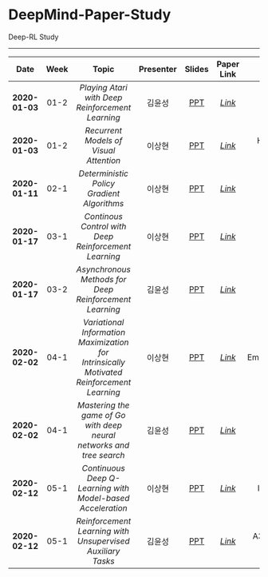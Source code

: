 # DeepMind-Paper-Study
Deep-RL Study
* * *

|  <center>Date</center> | <center>Week</center> | <center>Topic</center> |<center>Presenter</center> |<center>Slides</center> |<center>Paper Link</center>|<center>Keyward</center>|
|:--------|:--------:|:--------:|:--------:|:--------:|:--------:|:--------:|
|**<center>2020-01-03</center>** | <center>01-2 </center> | *<center>Playing Atari with Deep Reinforcement Learning</center>* |<center>김윤성</center>|[PPT](https://github.com/niceDuckgu/DeepMind-Paper-Study/blob/master/PPT/Week%2001_2%20Playing%20Atari%20with%20Deep%20Reinforcement%20Learning.pptx) |*[Link](https://arxiv.org/pdf/1312.5602v1.pdf)* |<center>DQN</center> |
|**2020-01-03** | <center>01-2 </center> |*<center>Recurrent Models of Visual Attention</center>*|<center>이상현</center> |[PPT](https://github.com/niceDuckgu/DeepMind-Paper-Study/blob/master/PPT/Week%2001_2%20Recurrent%20Models%20of%20Visual%20Attention.pdf) |*[Link](https://arxiv.org/pdf/1406.6247.pdf)* |<center>Human-like Vision</center> |
|**2020-01-11** | <center>02-1 </center> |*<center>Deterministic Policy Gradient Algorithms</center>*|<center>이상현</center> |[PPT](https://github.com/niceDuckgu/DeepMind-Paper-Study/blob/master/PPT/Week%2002_1%20Deterministic%20Policy%20Gradient%20Algorithms.pdf) |*[Link](http://proceedings.mlr.press/v32/silver14.pdf)* |<center> DPG </center> |
|**2020-01-17** | <center>03-1 </center> |*<center>Continous Control with Deep Reinforcement Learning</center>*|<center>이상현</center> |[PPT](https://github.com/niceDuckgu/DeepMind-Paper-Study/blob/master/PPT/Week%2003_1%20Continous%20Control%20Wit%20Deep%20Reinforcement%20Learning.pdf) |*[Link](https://arxiv.org/pdf/1509.02971v2.pdf)* |<center> DDPG </center> |
|**2020-01-17** | <center>03-2 </center> |*<center>Asynchronous Methods for Deep Reinforcement Learning</center>*|<center>김윤성</center> |[PPT](https://github.com/niceDuckgu/DeepMind-Paper-Study/blob/master/PPT/Week%2003_1%20Asynchronous%20Methods%20for%20Deep%20Reinforcement%20Learning.pptx) |*[Link](https://arxiv.org/pdf/1602.01783.pdf)* |<center> A3C </center> |
|**2020-02-02** | <center>04-1 </center> |*<center>Variational Information Maximization for Intrinsically Motivated Reinforcement Learning</center>*|<center>이상현</center> |[PPT](https://github.com/niceDuckgu/DeepMind-Paper-Study/blob/master/PPT/Week%2004_1%20Variational%20Information%20Maximisation%20for%20Intrinsically%20Motivated%20Reinforcement%20Learning.pdf) |*[Link](https://arxiv.org/pdf/1509.08731.pdf)* |<center> EmpowermentRL </center> |
|**2020-02-02** | <center>04-1 </center> |*<center>Mastering the game of Go with deep neural networks and tree search</center>*|<center>김윤성</center> |[PPT](https://github.com/niceDuckgu/DeepMind-Paper-Study/blob/master/PPT/Week%2004_1%20Mastering%20the%20game%20of%20Go%20with%20deep%20neural%20networks%20and%20tree%20search.pptx) |*[Link](https://www.nature.com/articles/nature16961)* |<center> AlphaGo </center> |
|**2020-02-12** | <center>05-1 </center> |*<center>Continuous Deep Q-Learning with Model-based Acceleration</center>*|<center>이상현</center> |[PPT](https://github.com/niceDuckgu/DeepMind-Paper-Study/blob/master/PPT/Week%2005_1%20Continuous%20Deep%20Q-Learning%20with%20Model-based%20Accerlation.pdf) |*[Link](https://arxiv.org/pdf/1603.00748.pdf)* |<center> NAF, Imagination Rollout </center> |
|**2020-02-12** | <center>05-1 </center> |*<center>Reinforcement Learning with Unsupervised Auxiliary Tasks</center>*|<center>김윤성</center> |[PPT](https://github.com/niceDuckgu/DeepMind-Paper-Study/blob/master/PPT/Week%2005_1%20Reinforcement%20Learning%20with%20Unsupervised%20Auxiliary%20Tasks.pdf) |*[Link](https://arxiv.org/pdf/1611.05397.pdf)* |<center> A3C, Auxiliary Tasks </center> |



